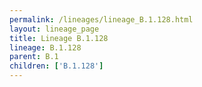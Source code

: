 ```yaml
---
permalink: /lineages/lineage_B.1.128.html
layout: lineage_page
title: Lineage B.1.128
lineage: B.1.128
parent: B.1
children: ['B.1.128']
---
```

